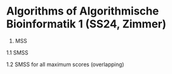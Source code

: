 # Algorithms of Algorithmische Bioinformatik 1 (SS24, Zimmer)

1.   MSS

1.1  SMSS

1.2  SMSS for all maximum scores (overlapping)
